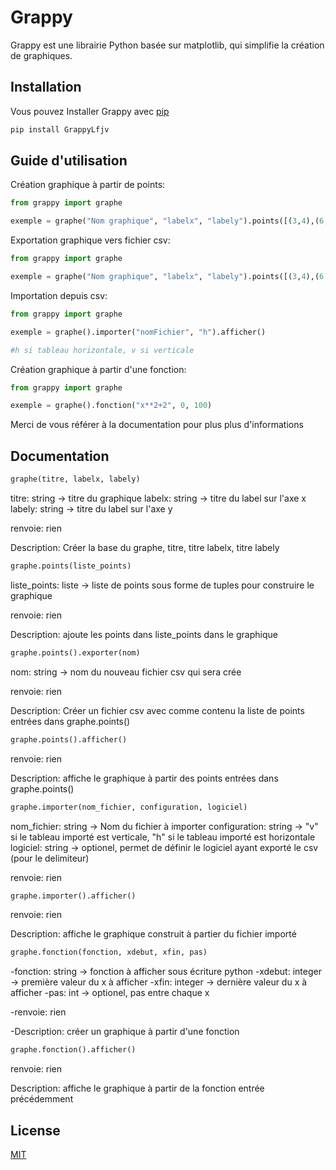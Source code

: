 # Grappy

Grappy est une librairie Python basée sur matplotlib, qui simplifie la création de graphiques.

## Installation

Vous pouvez Installer Grappy avec [pip](https://pypi.org/project/GrappyLfjv/)

```bash
pip install GrappyLfjv
```

## Guide d'utilisation

Création graphique à partir de points:

```python
from grappy import graphe

exemple = graphe("Nom graphique", "labelx", "labely").points([(3,4),(6,5),(8,9)]).afficher()
```

Exportation graphique vers fichier csv:

```python
from grappy import graphe

exemple = graphe("Nom graphique", "labelx", "labely").points([(3,4),(6,5),(8,9)]).exporter("nomFichier")
```

Importation depuis csv:

```python
from grappy import graphe

exemple = graphe().importer("nomFichier", "h").afficher()

#h si tableau horizontale, v si verticale
```

Création graphique à partir d'une fonction:

```python
from grappy import graphe

exemple = graphe().fonction("x**2+2", 0, 100)
```

Merci de vous référer à la documentation pour plus plus d'informations

## Documentation

```python
graphe(titre, labelx, labely)
```

titre: string -> titre du graphique
labelx: string -> titre du label sur l'axe x
labely: string -> titre du label sur l'axe y

renvoie: rien

Description: Créer la base du graphe, titre, titre labelx, titre labely

```python
graphe.points(liste_points)
```

liste_points: liste -> liste de points sous forme de tuples pour construire le graphique

renvoie: rien

Description: ajoute les points dans liste_points dans le graphique

```python
graphe.points().exporter(nom)
```

nom: string -> nom du nouveau fichier csv qui sera crée

renvoie: rien

Description: Créer un fichier csv avec comme contenu la liste de points entrées dans graphe.points()

```python
graphe.points().afficher()
```

renvoie: rien

Description: affiche le graphique à partir des points entrées dans graphe.points()

```python
graphe.importer(nom_fichier, configuration, logiciel)
```

nom_fichier: string -> Nom du fichier à importer
configuration: string -> "v" si le tableau importé est verticale, "h" si le tableau importé est horizontale
logiciel: string -> optionel, permet de définir le logiciel ayant exporté le csv (pour le delimiteur)

renvoie: rien

```python
graphe.importer().afficher()
```

renvoie: rien

Description: affiche le graphique construit à partier du fichier importé

```python
graphe.fonction(fonction, xdebut, xfin, pas)
```

-fonction: string -> fonction à afficher sous écriture python
-xdebut: integer -> première valeur du x à afficher
-xfin: integer -> dernière valeur du x à afficher
-pas: int -> optionel, pas entre chaque x

-renvoie: rien

-Description: créer un graphique à partir d'une fonction

```python
graphe.fonction().afficher()
```

renvoie: rien

Description: affiche le graphique à partir de la fonction entrée précédemment

## License

[MIT](https://choosealicense.com/licenses/mit/)
